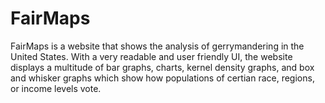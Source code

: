 # FairMaps
FairMaps is a website that shows the analysis of gerrymandering in the United States. With a very readable and user friendly UI, the website displays a multitude of bar graphs, charts, kernel density graphs, and box and whisker graphs which show how populations of certian race, regions, or income levels vote. 
